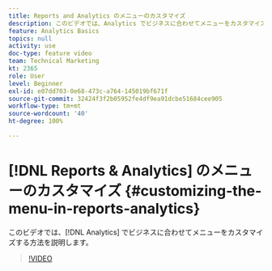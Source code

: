 ```yaml
---
title: Reports and Analytics のメニューのカスタマイズ
description: このビデオでは、Analytics でビジネスに合わせてメニューをカスタマイズする方法を説明します。
feature: Analytics Basics
topics: null
activity: use
doc-type: feature video
team: Technical Marketing
kt: 2365
role: User
level: Beginner
exl-id: e07dd703-0e68-473c-a764-145019bf671f
source-git-commit: 32424f3f2b05952fe4df9ea91dcbe51684cee905
workflow-type: tm+mt
source-wordcount: '40'
ht-degree: 100%

---
```


# [!DNL Reports & Analytics] のメニューのカスタマイズ {#customizing-the-menu-in-reports-analytics}

このビデオでは、[!DNL Analytics] でビジネスに合わせてメニューをカスタマイズする方法を説明します。

>[!VIDEO](https://video.tv.adobe.com/v/25457/?quality=12)
